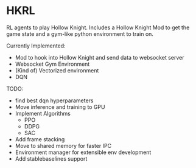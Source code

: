 # HKRL

RL agents to play Hollow Knight. Includes a Hollow Knight Mod to get the game state and a gym-like python environment to train on.

Currently Implemented:

- Mod to hook into Hollow Knight and send data to websocket server
- Websocket Gym Environment
- (Kind of) Vectorized environment
- DQN

TODO:

- find best dqn hyperparameters
- Move inference and training to GPU
- Implement Algorithms
  - PPO
  - DDPG
  - SAC
- Add frame stacking
- Move to shared memory for faster IPC
- Environment manager for extensible env development
- Add stablebaselines support